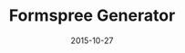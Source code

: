 ---
layout: site
title: "Formspree Generator"
date: 2015-10-27
categories: [community]
version: 4.2.0
major: 4
minor: 2
patch: 0
slug: formspree-generator
link: http://formspree-generator.navjinder.com/
submitter: lpolepeddi
permalink: /sites/:slug
---
